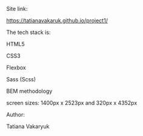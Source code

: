 Site link:

https://tatianavakaruk.github.io/project1/

The tech stack is:

HTML5

CSS3

Flexbox

Sass (Scss)

BEM methodology

screen sizes: 1400px x 2523px and 320px x  4352px

Author:

Tatiana Vakaryuk
